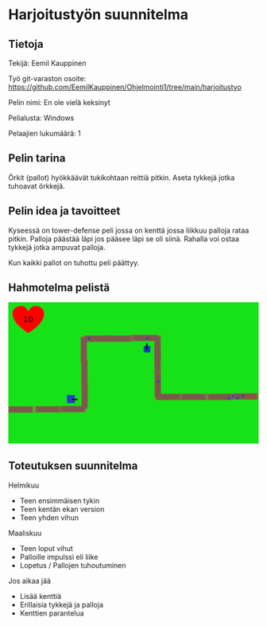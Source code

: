 # Harjoitustyön suunnitelma

## Tietoja 

Tekijä: Eemil Kauppinen

Työ git-varaston osoite: <https://github.com/EemilKauppinen/Ohjelmointi1/tree/main/harjoitustyo>

Pelin nimi: En ole vielä keksinyt

Pelialusta: Windows

Pelaajien lukumäärä: 1

## Pelin tarina

Örkit (pallot) hyökkäävät tukikohtaan reittiä pitkin. Aseta tykkejä jotka tuhoavat örkkejä.

## Pelin idea ja tavoitteet

Kyseessä on tower-defense peli jossa on kenttä jossa liikkuu palloja rataa pitkin. Palloja päästää läpi jos pääsee läpi se oli siinä. Rahalla voi ostaa tykkejä jotka ampuvat palloja.

Kun kaikki pallot on tuhottu peli päättyy.

## Hahmotelma pelistä

![Hahmotelma pelistä](hahmotelma.png "Hahmotelma pelistä")

## Toteutuksen suunnitelma

Helmikuu

- Teen ensimmäisen tykin
- Teen kentän ekan version
- Teen yhden vihun

Maaliskuu

- Teen loput vihut
- Palloille impulssi eli liike
- Lopetus / Pallojen tuhoutuminen

Jos aikaa jää

- Lisää kenttiä
- Erillaisia tykkejä ja palloja
- Kenttien parantelua
